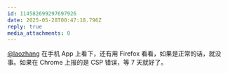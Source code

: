 ```yaml
---
id: 114582699297697926
date: 2025-05-28T00:47:18.796Z
reply: true
media_attachments: 0
---
```


[@laozhang](https://160160.xyz/@laozhang) 在手机 App 上看下，还有用 Firefox 看看，如果是正常的话，就没事。如果在 Chrome 上报的是 CSP 错误，等 7 天就好了。

